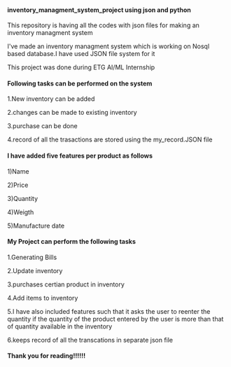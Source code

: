 #### inventory_managment_system_project using json and python


This repository is having all the codes with json files for making an inventory managment system 

I've made an inventory managment system which is working on Nosql based database.I have used JSON file system for it

This project was done during ETG AI/ML Internship


#### Following tasks can be performed on the system

1.New inventory can be added

2.changes can be made to existing inventory

3.purchase can be done 

4.record of all the trasactions are stored using the my_record.JSON file 


#### I have added five features per product as follows

1)Name

2)Price

3)Quantity

4)Weigth

5)Manufacture date


#### My Project can perform the following tasks

1.Generating Bills

2.Update inventory 

3.purchases certian product in inventory

4.Add items to inventory

5.I have also included features such that it asks the user to reenter the quantity if the quantity of the product entered by the user is more than that of quantity available in the inventory

6.keeps record of all the transcations in separate json file


#### Thank you for reading!!!!!!
